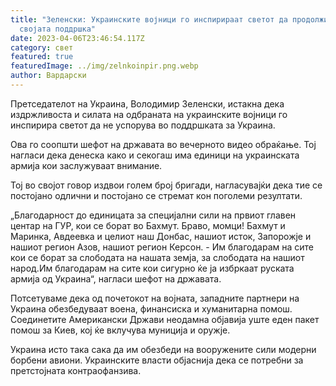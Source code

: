 ```yaml
---
title: "Зеленски: Украинските војници го инспирираат светот да продолжи со
  својата поддршка"
date: 2023-04-06T23:46:54.117Z
category: свет
featured: true
featuredImage: ../img/zelnkoinpir.png.webp
author: Вардарски
---
```


Претседателот на Украина, Володимир Зеленски, истакна дека издржливоста и силата на одбраната на украинските војници го инспирира светот да не успорува во поддршката за Украина.

Ова го соопшти шефот на државата во вечерното видео обраќање. Тој нагласи дека денеска како и секогаш има единици на украинската армија кои заслужуваат внимание.

Тој во својот говор издвои голем број бригади, нагласувајќи дека тие се постојано одлични и постојано се стремат кон поголеми резултати.

„Благодарност до единицата за специјални сили на првиот главен центар на ГУР, кои се борат во Бахмут. Браво, момци! Бахмут и Маринка, Авдеевка и целиот наш Донбас, нашиот исток, Запорожје и нашиот регион Азов, нашиот регион Керсон. - Им благодарам на сите кои се борат за слободата на нашата земја, за слободата на нашиот народ.Им благодарам на сите кои сигурно ќе ја избркаат руската армија од Украина“, нагласи шефот на државата.

Потсетуваме дека од почетокот на војната, западните партнери на Украина обезбедуваат воена, финансиска и хуманитарна помош. Соединетите Американски Држави неодамна објавија уште еден пакет помош за Киев, кој ќе вклучува муниција и оружје.

Украина исто така сака да им обезбеди на вооружените сили модерни борбени авиони. Украинските власти објаснија дека се потребни за претстојната контраофанзива.
